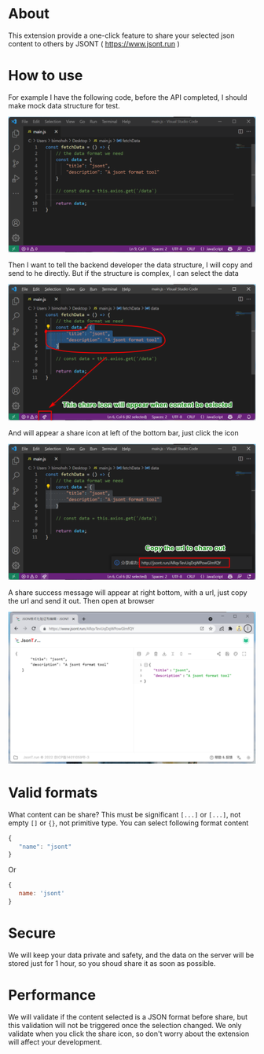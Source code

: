 # About

This extension provide a one-click feature to share your selected json content to others by JSONT ( https://www.jsont.run )

# How to use

For example I have the following code, before the API completed, I should make mock data structure for test.

![step1](./images/step-1.png)

Then I want to tell the backend developer the data structure, I will copy and send to he directly. But if the structure is complex, I can select the data

![step2](./images/step-2.png)

And will appear a share icon at left of the bottom bar, just click the icon

![step3](./images/step-3.png)

A share success message will appear at right bottom, with a url, just copy the url and send it out. Then open at browser

![step4](./images/step-4.png)


# Valid formats

What content can be share? This must be significant `[...]` or `[...]`, not empty `[]` or `{}`, not primitive type. You can select following format content


```js
{
   "name": "jsont"
}
```

Or

```js
{
   name: 'jsont'
}
```

# Secure

We will keep your data private and safety, and the data on the server will be stored just for 1 hour, so you shoud share it as soon as possible. 


# Performance

We will validate if the content selected is a JSON format before share, but this validation will not be triggered once the selection changed. We only validate when you click the share icon, so don't worry about the extension will affect your development.